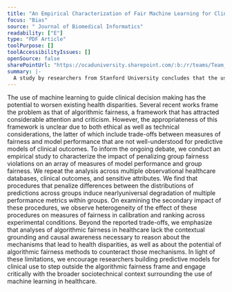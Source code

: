 ```yaml
---
title: "An Empirical Characterization of Fair Machine Learning for Clinical Risk Prediction"
focus: "Bias"
source: " Journal of Biomedical Informatics"
readability: ["E"]
type: "PDF Article"
toolPurpose: []
toolAccessibilityIssues: []
openSource: false
sharePointUrl: "https://ocaduniversity.sharepoint.com/:b:/r/teams/Team_WeCount/Shared%20Documents/Resources%20and%20Tools/Literature%20(curated)/An%20Empirical%20Characterization%20of%20Fair%20Machine%20Learning%20For%20Clinical%20Risk%20Prediction.pdf?csf=1&web=1&e=Y1fKOs"
summary: |-
  A study by researchers from Stanford University concludes that the use of machine learning to guide clinical decision-making has the potential to worsen existing health disparities.
---
```

The use of machine learning to guide clinical decision making has the potential to worsen existing health
disparities. Several recent works frame the problem as that of algorithmic fairness, a framework that has
attracted considerable attention and criticism. However, the appropriateness of this framework is unclear
due to both ethical as well as technical considerations, the latter of which include trade-offs between measures
of fairness and model performance that are not well-understood for predictive models of clinical outcomes.
To inform the ongoing debate, we conduct an empirical study to characterize the impact of penalizing group
fairness violations on an array of measures of model performance and group fairness. We repeat the analysis
across multiple observational healthcare databases, clinical outcomes, and sensitive attributes. We find that
procedures that penalize differences between the distributions of predictions across groups induce nearlyuniversal degradation of multiple performance metrics within groups. On examining the secondary impact
of these procedures, we observe heterogeneity of the effect of these procedures on measures of fairness in
calibration and ranking across experimental conditions. Beyond the reported trade-offs, we emphasize that
analyses of algorithmic fairness in healthcare lack the contextual grounding and causal awareness necessary
to reason about the mechanisms that lead to health disparities, as well as about the potential of algorithmic
fairness methods to counteract those mechanisms. In light of these limitations, we encourage researchers
building predictive models for clinical use to step outside the algorithmic fairness frame and engage critically
with the broader sociotechnical context surrounding the use of machine learning in healthcare.

